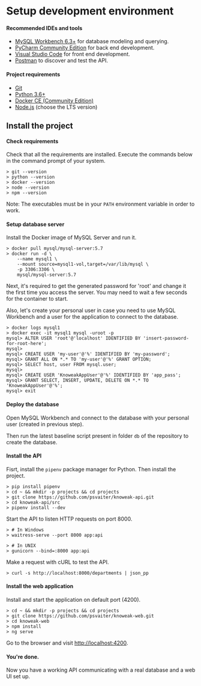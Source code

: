 # Setup development environment

#### Recommended IDEs and tools

- [MySQL Workbench 6.3+](https://dev.mysql.com/downloads/workbench/) for database modeling and querying.
- [PyCharm Community Edition](https://www.jetbrains.com/pycharm/download) for back end development.
- [Visual Studio Code](https://code.visualstudio.com/Download) for front end development.
- [Postman](https://www.getpostman.com/apps) to discover and test the API.

#### Project requirements

- [Git](https://git-scm.com/downloads)
- [Python 3.6+](https://www.python.org/downloads/)
- [Docker CE (Community Edition)](https://www.docker.com/community-edition)
- [Node.js](https://nodejs.org/en/download/) (choose the LTS version)

## Install the project

#### Check requirements

Check that all the requirements are installed. Execute the commands below in the command 
prompt of your system.
```
> git --version
> python --version
> docker --version
> node --version
> npm --version
```
Note: The executables must be in your `PATH` environment variable in order to work.
  
#### Setup database server 

Install the Docker image of MySQL Server and run it.
```
> docker pull mysql/mysql-server:5.7
> docker run -d \
    --name mysql1 \
    --mount source=mysql1-vol,target=/var/lib/mysql \
    -p 3306:3306 \
    mysql/mysql-server:5.7
```

Next, it's required to get the generated password for 'root' and change it the first 
time you access the server. You may need to wait a few seconds for the container to start.

Also, let's create your personal user in case you need to use MySQL Workbench and a
user for the application to connect to the database.
```
> docker logs mysql1
> docker exec -it mysql1 mysql -uroot -p
mysql> ALTER USER 'root'@'localhost' IDENTIFIED BY 'insert-password-for-root-here';
mysql>
mysql> CREATE USER 'my-user'@'%' IDENTIFIED BY 'my-password';
mysql> GRANT ALL ON *.* TO 'my-user'@'%' GRANT OPTION;
mysql> SELECT host, user FROM mysql.user;
mysql>
mysql> CREATE USER 'KnoweakAppUser'@'%' IDENTIFIED BY 'app_pass';
mysql> GRANT SELECT, INSERT, UPDATE, DELETE ON *.* TO 'KnoweakAppUser'@'%';
mysql> exit
```

#### Deploy the database

Open MySQL Workbench and connect to the database with your personal user (created in 
previous step).

Then run the latest baseline script present in folder `db` of the repository to create the database.

#### Install the API

Fisrt, install the `pipenv` package manager for Python. Then install the project.
```
> pip install pipenv
> cd ~ && mkdir -p projects && cd projects
> git clone https://github.com/psvaiter/knoweak-api.git
> cd knoweak-api/src
> pipenv install --dev
```

Start the API to listen HTTP requests on port 8000.
```
> # In Windows
> waitress-serve --port 8000 app:api

> # In UNIX
> gunicorn --bind=:8000 app:api
```

Make a request with cURL to test the API.
```
> curl -s http://localhost:8000/departments | json_pp
```

#### Install the web application

Install and start the application on default port (4200).
```
> cd ~ && mkdir -p projects && cd projects
> git clone https://github.com/psvaiter/knoweak-web.git
> cd knoweak-web
> npm install
> ng serve
```

Go to the browser and visit <http://localhost:4200>.

#### You're done.

Now you have a working API communicating with a real database and a web UI set up.
